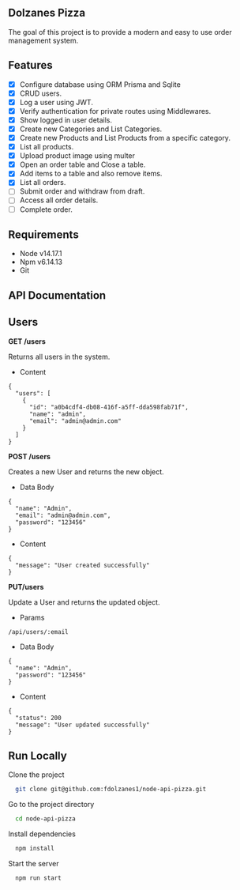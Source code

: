 ## Dolzanes Pizza

The goal of this project is to provide a modern and easy to use order management system.

## Features

- [x] Configure database using ORM Prisma and Sqlite
- [x] CRUD users.
- [x] Log a user using JWT.
- [x] Verify authentication for private routes using Middlewares.
- [x] Show logged in user details.
- [x] Create new Categories and List Categories.
- [x] Create new Products and List Products from a specific category.
- [x] List all products.
- [x] Upload product image using multer
- [x] Open an order table and Close a table.
- [x] Add items to a table and also remove items.
- [x] List all orders.
- [ ] Submit order and withdraw from draft.
- [ ] Access all order details.
- [ ] Complete order.

## Requirements

- Node v14.17.1
- Npm v6.14.13
- Git

## API Documentation

## Users

**GET /users**

Returns all users in the system.

- Content

```
{
  "users": [
    {
      "id": "a0b4cdf4-db08-416f-a5ff-dda598fab71f",
      "name": "admin",
      "email": "admin@admin.com"
    }
  ]
}
```

**POST /users**

Creates a new User and returns the new object.

- Data Body

```
{
  "name": "Admin",
  "email": "admin@admin.com",
  "password": "123456"
}
```

- Content

```
{
  "message": "User created successfully"
}
```

**PUT/users**

Update a User and returns the updated object.

- Params

```
/api/users/:email
```

- Data Body

```
{
  "name": "Admin",
  "password": "123456"
}
```

- Content

```
{
  "status": 200
  "message": "User updated successfully"
}
```

## Run Locally

Clone the project

```bash
  git clone git@github.com:fdolzanes1/node-api-pizza.git
```

Go to the project directory

```bash
  cd node-api-pizza
```

Install dependencies

```bash
  npm install
```

Start the server

```bash
  npm run start
```
